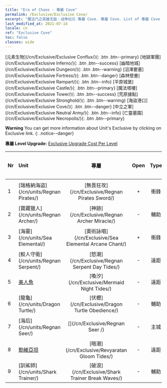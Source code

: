 ```yaml
---
title: "Era of Chaos - 專屬 Cove"
permalink: /Exclusive/Exclusive Cove/
excerpt: "魔法门之英雄无敌：战争纪元 專屬 Cove. 專屬 Cove. List of 專屬 Cove in Era of Chaos"
last_modified_at: 2021-07-14
locale: cn
ref: "Exclusive Cove"
toc: false
classes: wide
---
```

 [元素生物](/cn/Exclusive/Exclusive Conflux/){: .btn .btn--primary} [地獄軍團](/cn/Exclusive/Exclusive Inferno/){: .btn .btn--success} [幽暗地城](/cn/Exclusive/Exclusive Dungeon/){: .btn .btn--warning} [沼澤要塞](/cn/Exclusive/Exclusive Fortress/){: .btn .btn--danger} [森林壁壘](/cn/Exclusive/Exclusive Rampart/){: .btn .btn--info} [平原城堡](/cn/Exclusive/Exclusive Castle/){: .btn .btn--primary} [魔法塔樓](/cn/Exclusive/Exclusive Tower/){: .btn .btn--success} [荒原據點](/cn/Exclusive/Exclusive Stronghold/){: .btn .btn--warning} [海盜港口](/cn/Exclusive/Exclusive Cove/){: .btn .btn--danger} [中立之軍](/cn/Exclusive/Exclusive Neutral Army/){: .btn .btn--info} [亡靈墓園](/cn/Exclusive/Exclusive Necropolis/){: .btn .btn--primary} 

**Warning** You can get more information about Unit's Exclusive by clicking on Exclusive link. 
{: .notice--danger}

 **專屬 Level Upgrade:** [Exclusive Upgrade Cost Per Level](/Exclusive/ExclusiveUpgradeCostPerLevel/)

  | Nr |         Unit        | 專屬 | Open  |    Type   |  Item to Rank UP      |  塗裝   |
  |:---|:--------------------|:-------------:|:-----:|:---------:|:---------------------:|:-------:|
  | 1  | [瑞格納海盜](/cn/units/Regnan Pirates/) | [無畏狂攻](/cn/Exclusive/Regnan Pirates Sword/) | + | 衝鋒 | [無畏狂攻碎片](/cn/Items/con_912/) | - |
  | 2  | [寶藏獵人](/cn/units/Regnan Archer/) | [神跡](/cn/Exclusive/Regnan Archer Miracle/) | - | 輔助 | - | - |
  | 3  | [海靈](/cn/units/Sea Elemental/) | [奧術詠唱](/cn/Exclusive/Sea Elemental Arcane Chant/) | + | 衝鋒 | [奧術詠唱碎片](/cn/Items/con_915/) | - |
  | 4  | [鮫人守衛](/cn/units/Regnan Serpent/) | [怒潮](/cn/Exclusive/Regnan Serpent Day Tides/) | - | 遠距 | [怒潮碎片](/cn/Items/con_1003/) | [怒潮特效塗裝](/cn/Items/con_671/) |
  | 5  | [美人魚](/cn/units/Mermaid/) | [喚汐](/cn/Exclusive/Mermaid Night Tides/) | - | 遠距 | [喚汐碎片](/cn/Items/con_1004/) | [喚汐特效塗裝](/cn/Items/con_672/) |
  | 6  | [龍龜](/cn/units/Dragon Turtle/) | [伏櫪](/cn/Exclusive/Dragon Turtle Obedience/) | - | 輔助 | [伏櫪碎片](/cn/Items/con_1005/) | [伏櫪特效塗裝](/cn/Items/con_673/) |
  | 7  | [海后](/cn/units/Regnan Seer/) | [](/cn/Exclusive/Regnan Seer /) | - | 主城 | [波瀾海市旗魂](/cn/Items/con_1006/) | [Tool_2990709](/cn/Items/con_674/) |
  | 8  | [勒維亞坦](/cn/units/Revyaratan/) | [暗潮](/cn/Exclusive/Revyaratan Gloom Tides/) | - | 遠距 | - | - |
  | 9  | [訓鯊師](/cn/units/Shark Trainer/) | [破浪](/cn/Exclusive/Shark Trainer Break Waves/) | - | 輔助 | - | - |

